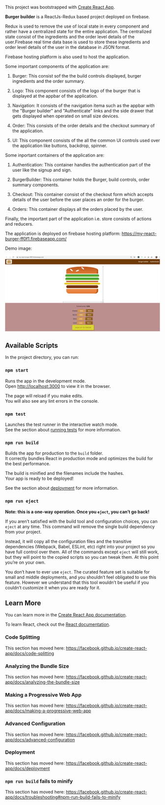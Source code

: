 This project was bootstrapped with [Create React App](https://github.com/facebook/create-react-app).

**Burger builder** is a ReactJs-Redux based project deployed on firebase. 

Redux is used to remove the use of local state in every component and rather have a centralized state for the entire application. The centralized state consist of the ingredients and the order level details of the user.Firebase real time data base is used to store these ingredients and order level details of the user in the database in JSON format.

Firebase hosting platform is also used to host the application.

Some important components of the application are:

1. Burger: This consist sof the the build controls displayed, burger ingredients and the order summary.

2. Logo: This component consists of the logo of the burger that is displayed at the appbar of the application.

3. Navigation:  It consists of the navigation itema such as the appbar with the "Burger builder" and "Authenticate" links and the side drawer that gets displayed when operated on small size devices.

4. Order: This consists of the order details and the checkout summary of the application.

5. UI: This component consists of the all the common UI controls used over the application like buttons, backdrop, spinner.

Some inportant containers of the application are:

1. Authentication: This container handles the authentication part of the user like the signup and sign.

2. BurgerBuilder: This container holds the Burger, build controls, order summary components.

3. Checkout: This container consist of the checkout form which accepts details of the user before the user places an order for the burger.

4. Orders: This container displays all the orders placed by the user.

Finally, the important part of the application i.e. store consists of actions and reducers.

The application is deployed on firebase hosting platform: https://my-react-burger-ff0f1.firebaseapp.com/

Demo image:

![](/demo/demo.PNG)


## Available Scripts

In the project directory, you can run:

### `npm start`

Runs the app in the development mode.<br>
Open [http://localhost:3000](http://localhost:3000) to view it in the browser.

The page will reload if you make edits.<br>
You will also see any lint errors in the console.

### `npm test`

Launches the test runner in the interactive watch mode.<br>
See the section about [running tests](https://facebook.github.io/create-react-app/docs/running-tests) for more information.

### `npm run build`

Builds the app for production to the `build` folder.<br>
It correctly bundles React in production mode and optimizes the build for the best performance.

The build is minified and the filenames include the hashes.<br>
Your app is ready to be deployed!

See the section about [deployment](https://facebook.github.io/create-react-app/docs/deployment) for more information.

### `npm run eject`

**Note: this is a one-way operation. Once you `eject`, you can’t go back!**

If you aren’t satisfied with the build tool and configuration choices, you can `eject` at any time. This command will remove the single build dependency from your project.

Instead, it will copy all the configuration files and the transitive dependencies (Webpack, Babel, ESLint, etc) right into your project so you have full control over them. All of the commands except `eject` will still work, but they will point to the copied scripts so you can tweak them. At this point you’re on your own.

You don’t have to ever use `eject`. The curated feature set is suitable for small and middle deployments, and you shouldn’t feel obligated to use this feature. However we understand that this tool wouldn’t be useful if you couldn’t customize it when you are ready for it.

## Learn More

You can learn more in the [Create React App documentation](https://facebook.github.io/create-react-app/docs/getting-started).

To learn React, check out the [React documentation](https://reactjs.org/).

### Code Splitting

This section has moved here: https://facebook.github.io/create-react-app/docs/code-splitting

### Analyzing the Bundle Size

This section has moved here: https://facebook.github.io/create-react-app/docs/analyzing-the-bundle-size

### Making a Progressive Web App

This section has moved here: https://facebook.github.io/create-react-app/docs/making-a-progressive-web-app

### Advanced Configuration

This section has moved here: https://facebook.github.io/create-react-app/docs/advanced-configuration

### Deployment

This section has moved here: https://facebook.github.io/create-react-app/docs/deployment

### `npm run build` fails to minify

This section has moved here: https://facebook.github.io/create-react-app/docs/troubleshooting#npm-run-build-fails-to-minify
